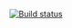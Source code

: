 [![Build status](https://ci.appveyor.com/api/projects/status/s9sjhsbobe98f8ft?svg=true)](https://ci.appveyor.com/project/EugenyVinogradov/automatichomework-2-3)